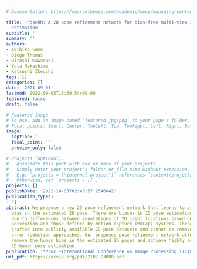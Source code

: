 ```yaml
---
# Documentation: https://sourcethemes.com/academic/docs/managing-content/

title: 'PoseRN: A 2D pose refinement network for bias-free multi-view 3D human pose
  estimation'
subtitle: ''
summary: ''
authors:
- Akihiko Sayo
- Diego Thomas
- Hiroshi Kawasaki
- Yuta Nakashima
- Katsushi Ikeuchi
tags: []
categories: []
date: '2021-09-01'
lastmod: 2022-09-05T16:39:54+09:00
featured: false
draft: false

# Featured image
# To use, add an image named `featured.jpg/png` to your page's folder.
# Focal points: Smart, Center, TopLeft, Top, TopRight, Left, Right, BottomLeft, Bottom, BottomRight.
image:
  caption: ''
  focal_point: ''
  preview_only: false

# Projects (optional).
#   Associate this post with one or more of your projects.
#   Simply enter your project's folder or file name without extension.
#   E.g. `projects = ["internal-project"]` references `content/project/deep-learning/index.md`.
#   Otherwise, set `projects = []`.
projects: []
publishDate: '2022-10-03T02:43:57.254604Z'
publication_types:
- '1'
abstract: We propose a new 2D pose refinement network that learns to predict the human
  bias in the estimated 2D pose. There are biases in 2D pose estimations that are
  due to differences between annotations of 2D joint locations based on annotators'
  perception and those defined by motion capture (MoCap) systems. These biases are
  crafted into publicly available 2D pose datasets and cannot be removed with existing
  error reduction approaches. Our proposed pose refinement network allows us to efficiently
  remove the human bias in the estimated 2D poses and achieve highly accurate multi-view
  3D human pose estimation.
publication: '*Proc.~International Conference on Image Processing (ICIP)*'
url_pdf: https://arxiv.org/pdf/2107.03000.pdf
---
```

